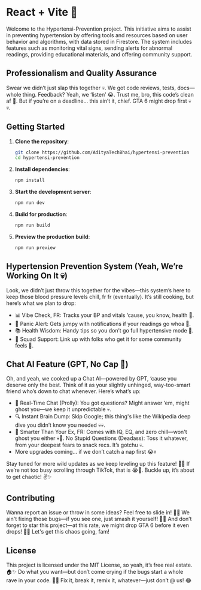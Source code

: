 # React + Vite 🚀

Welcome to the Hypertensi-Prevention project. This initiative aims to assist in preventing hypertension by offering tools and resources based on user behavior and algorithms, with data stored in Firestore. The system includes features such as monitoring vital signs, sending alerts for abnormal readings, providing educational materials, and offering community support.

## Professionalism and Quality Assurance

Swear we didn’t just slap this together 💀. We got code reviews, tests, docs—whole thing. Feedback? Yeah, we ‘listen’ 😭. Trust me, bro, this code’s clean af 💯. But if you’re on a deadline... this ain’t it, chief. GTA 6 might drop first 💀💀.

## Getting Started

1. **Clone the repository**:
    ```sh
    git clone https://github.com/AdityaTechBhai/hypertensi-prevention
    cd hypertensi-prevention
    ```

2. **Install dependencies**:
    ```sh
    npm install
    ```

3. **Start the development server**:
    ```sh
    npm run dev
    ```

4. **Build for production**:
    ```sh
    npm run build
    ```

5. **Preview the production build**:
    ```sh
    npm run preview
    ```

## Hypertension Prevention System (Yeah, We’re Working On It 💀)
Look, we didn’t just throw this together for the vibes—this system’s here to keep those blood pressure levels chill, fr fr (eventually). It’s still cooking, but here’s what we plan to drop:

- 📊 Vibe Check, FR: Tracks your BP and vitals ‘cause, you know, health 💅.
- 🔔 Panic Alert: Gets jumpy with notifications if your readings go whoa 🤯.
- 📚 Health Wisdom: Handy tips so you don’t go full hypertensive mode 👀.
- 🤝 Squad Support: Link up with folks who get it for some community feels 💖.



## Chat AI Feature (GPT, No Cap 🤌)
Oh, and yeah, we cooked up a Chat AI—powered by GPT, ‘cause you deserve only the best. Think of it as your slightly unhinged, way-too-smart friend who’s down to chat whenever. Here’s what’s up:

- 💬 Real-Time Chat (Prolly): You got questions? Might answer ‘em, might ghost you—we keep it unpredictable 💀.
- 🔍 Instant Brain Dump: Skip Google; this thing's like the Wikipedia deep dive you didn’t know you needed 💀💀.
- 🧠 Smarter Than Your Ex, FR: Comes with IQ, EQ, and zero chill—won't ghost you either 💀🧠.
No Stupid Questions (Deadass): Toss it whatever, from your deepest fears to snack recs. It’s gotchu 💀.
- More upgrades coming... if we don’t catch a nap first 😭💀

Stay tuned for more wild updates as we keep leveling up this feature! 🚀💀 If we’re not too busy scrolling through TikTok, that is 😭💅. Buckle up, it’s about to get chaotic! ✌️✨

## Contributing

Wanna report an issue or throw in some ideas? Feel free to slide in! 💅✨ We ain't fixing those bugs—if you see one, just smash it yourself! 🐞💀 And don’t forget to star this project—at this rate, we might drop GTA 6 before it even drops! 🚀😂 Let's get this chaos going, fam!

## License

This project is licensed under the MIT License, so yeah, it’s free real estate. 🏠✨ Do what you want—but don’t come crying if the bugs start a whole rave in your code. 🐛💀 Fix it, break it, remix it, whatever—just don’t @ us! 😂
